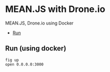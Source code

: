 # MEAN.JS with Drone.io

MEAN.JS, Drone.io using Docker

* [Run](#run)

## Run (using docker)

    fig up
    open 0.0.0.0:3000


